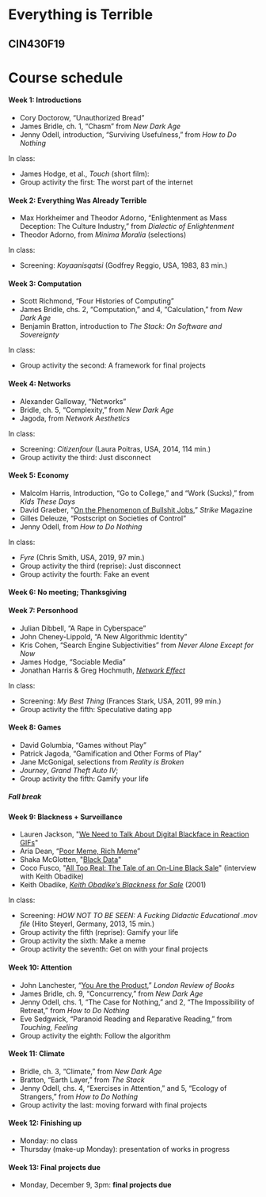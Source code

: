 # Everything is Terrible
## CIN430F19


# Course schedule

#### Week 1: Introductions
* Cory Doctorow, “Unauthorized Bread”
* James Bridle, ch. 1, “Chasm” from _New Dark Age_
* Jenny Odell, introduction, “Surviving Usefulness,” from _How to Do Nothing_

In class:
* James Hodge, et al., _Touch_ (short film):
* Group activity the first: The worst part of the internet

#### Week 2: Everything Was Already Terrible
* Max Horkheimer and Theodor Adorno, “Enlightenment as Mass Deception: The Culture Industry,” from _Dialectic of Enlightenment_
* Theodor Adorno, from _Minima Moralia_ (selections)

In class:
* Screening: _Koyaanisqatsi_ (Godfrey Reggio, USA, 1983, 83 min.)

#### Week 3: Computation
* Scott Richmond, “Four Histories of Computing”
* James Bridle, chs. 2, “Computation,” and 4, “Calculation,” from _New Dark Age_
* Benjamin Bratton, introduction to _The Stack: On Software and Sovereignty_

In class:
* Group activity the second: A framework for final projects

#### Week 4: Networks
* Alexander Galloway, “Networks”
* Bridle, ch. 5, “Complexity,” from _New Dark Age_
* Jagoda, from _Network Aesthetics_

In class:
* Screening: _Citizenfour_ (Laura Poitras, USA, 2014, 114 min.)
* Group activity the third: Just disconnect

#### Week 5: Economy
* Malcolm Harris, Introduction, “Go to College,” and “Work (Sucks),” from _Kids These Days_
* David Graeber, "[On the Phenomenon of Bullshit Jobs](https://strikemag.org/bullshit-jobs/),” _Strike_ Magazine
* Gilles Deleuze, “Postscript on Societies of Control”
* Jenny Odell, from _How to Do Nothing_

In class:
* _Fyre_ (Chris Smith, USA, 2019, 97 min.)
* Group activity the third (reprise): Just disconnect
* Group activity the fourth: Fake an event

#### Week 6: No meeting; Thanksgiving

#### Week 7: Personhood
* Julian Dibbell, “A Rape in Cyberspace”
* John Cheney-Lippold, “A New Algorithmic Identity”
* Kris Cohen, “Search Engine Subjectivities” from _Never Alone Except for Now_
* James Hodge, “Sociable Media”
* Jonathan Harris & Greg Hochmuth, [_Network Effect_](https://networkeffect.io)

In class:
* Screening: _My Best Thing_ (Frances Stark, USA, 2011, 99 min.)
* Group activity the fifth: Speculative dating app

#### Week 8: Games
* David Golumbia, “Games without Play”
* Patrick Jagoda, “Gamification and Other Forms of Play”
* Jane McGonigal, selections from _Reality is Broken_
* _Journey_, _Grand Theft Auto IV_;
* Group activity the fifth: Gamify your life

##### Fall break

#### Week 9: Blackness + Surveillance
* Lauren Jackson, "[We Need to Talk About Digital Blackface in Reaction GIFs](https://www.teenvogue.com/story/digital-blackface-reaction-gifs)"
* Aria Dean, “[Poor Meme, Rich Meme](https://reallifemag.com/poor-meme-rich-meme/)”
* Shaka McGlotten, "[Black Data]()"
* Coco Fusco, "[All Too Real: The Tale of an On-Line Black Sale](http://blacknetart.com/coco.html)" (interview with Keith Obadike)
* Keith Obadike, [_Keith Obadike’s Blackness for Sale_](http://obadike.tripod.com/ebay.html) (2001)

In class:
* Screening: _HOW NOT TO BE SEEN: A Fucking Didactic Educational .mov file_ (Hito Steyerl, Germany, 2013, 15 min.)
* Group activity the fifth (reprise): Gamify your life
* Group activity the sixth: Make a meme
* Group activity the seventh: Get on with your final projects

#### Week 10: Attention
* John Lanchester, “[You Are the Product](https://www.lrb.co.uk/v39/n16/john-lanchester/you-are-the-product),” _London Review of Books_
* James Bridle, ch. 9, “Concurrency,” from _New Dark Age_
* Jenny Odell, chs. 1, “The Case for Nothing,” and 2, “The Impossibility of Retreat,” from _How to Do Nothing_
* Eve Sedgwick, “Paranoid Reading and Reparative Reading,” from _Touching, Feeling_
* Group activity the eighth: Follow the algorithm

#### Week 11: Climate
* Bridle, ch. 3, “Climate,” from _New Dark Age_
* Bratton, “Earth Layer,” from _The Stack_
* Jenny Odell, chs. 4, “Exercises in Attention,” and 5, “Ecology of Strangers,” from _How to Do Nothing_
* Group activity the last: moving forward with final projects

#### Week 12: Finishing up
* Monday: no class
* Thursday (make-up Monday): presentation of works in progress

#### Week 13: Final projects due
* Monday, December 9, 3pm: **final projects due**
